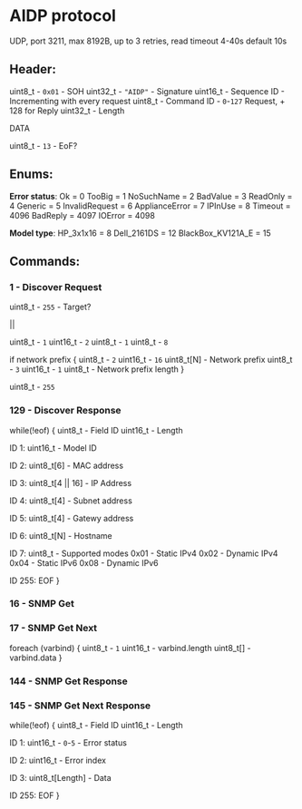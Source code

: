 AIDP protocol
=============

UDP, port 3211, max 8192B, up to 3 retries, read timeout 4-40s default 10s

Header:
-------

uint8_t  - `0x01` - SOH
uint32_t - `"AIDP"` - Signature
uint16_t - Sequence ID - Incrementing with every request
uint8_t  - Command ID - `0`-`127` Request, + 128 for Reply
uint32_t - Length

DATA

uint8_t  - `13` - EoF?

Enums:
------

**Error status**:
Ok             = 0
TooBig         = 1
NoSuchName     = 2
BadValue       = 3
ReadOnly       = 4
Generic        = 5
InvalidRequest = 6
ApplianceError = 7
IPInUse        = 8
Timeout        = 4096
BadReply       = 4097
IOError        = 4098

**Model type**:
HP_3x1x16         = 8
Dell_2161DS       = 12
BlackBox_KV121A_E = 15


Commands:
---------

### 1 - Discover Request

uint8_t  - `255` - Target?

||

uint8_t  - `1`
uint16_t - `2`
uint8_t  - `1`
uint8_t  - `8`

if network prefix {
uint8_t  - `2`
uint16_t - `16`
uint8_t[N] - Network prefix
uint8_t  - `3`
uint16_t - `1`
uint8_t  - Network prefix length
}

uint8_t  - `255`

### 129 - Discover Response

while(!eof) {
uint8_t  - Field ID
uint16_t - Length

ID 1:
  uint16_t - Model ID

ID 2:
  uint8_t[6] - MAC address

ID 3:
  uint8_t[4 || 16] - IP Address

ID 4:
  uint8_t[4] - Subnet address

ID 5:
  uint8_t[4] - Gatewy address

ID 6:
  uint8_t[N] - Hostname

ID 7:
  uint8_t - Supported modes
    0x01 - Static IPv4
    0x02 - Dynamic IPv4
    0x04 - Static IPv6
    0x08 - Dynamic IPv6

ID 255: EOF
}

### 16 - SNMP Get
### 17 - SNMP Get Next

foreach (varbind) {
uint8_t  - `1`
uint16_t - varbind.length
uint8_t[] - varbind.data
}

### 144 - SNMP Get Response
### 145 - SNMP Get Next Response

while(!eof) {
uint8_t - Field ID
uint16_t - Length

ID 1:
  uint16_t - `0`-`5` - Error status

ID 2:
  uint16_t - Error index

ID 3:
  uint8_t[Length] - Data

ID 255: EOF
}
